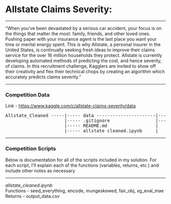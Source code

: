 # Allstate Claims Severity: 

---

"When you’ve been devastated by a serious car accident, your focus is on the things that matter the most: family, friends, and other loved ones. Pushing paper with your insurance agent is the last place you want your time or mental energy spent. This is why Allstate, a personal insurer in the United States, is continually seeking fresh ideas to improve their claims service for the over 16 million households they protect. Allstate is currently developing automated methods of predicting the cost, and hence severity, of claims. In this recruitment challenge, Kagglers are invited to show off their creativity and flex their technical chops by creating an algorithm which accurately predicts claims severity."

---

### Competition Data

Link - https://www.kaggle.com/c/allstate-claims-severity/data

<pre>
Allstate_Cleaned -----|----- data ----------------------|----- train.csv
                      |----- .gitignore                 |----- test.csv
                      |----- README.md                  |
                      |----- allstate_cleaned.ipynb     |
</pre>

---

### Competition Scripts

Below is documentation for all of the scripts included in my solution. For each script, I'll explain each of the functions (variables, returns, etc.) and include other notes as necessary

---

*allstate_cleaned.ipynb* <br />
Functions - seed_everything, encode, mungeskewed, fair_obj, xg_eval_mae <br />
Returns - output_data.csv
